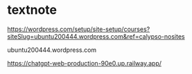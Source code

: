 # textnote

https://wordpress.com/setup/site-setup/courses?siteSlug=ubuntu200444.wordpress.com&ref=calypso-nosites

ubuntu200444.wordpress.com

https://chatgpt-web-production-90e0.up.railway.app/















